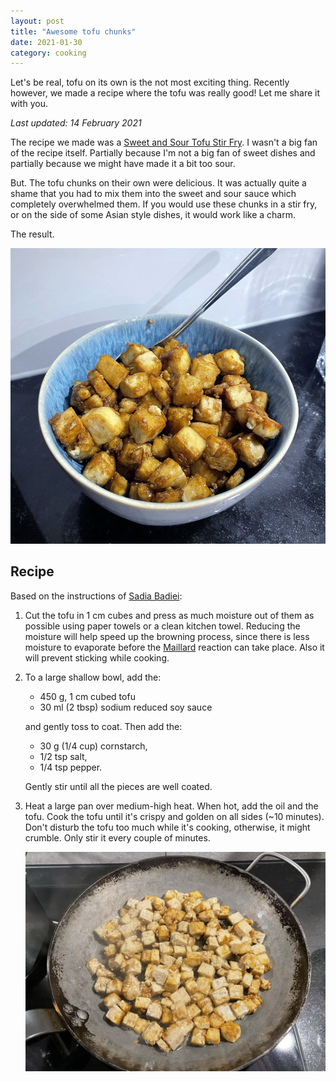 ```yaml
---
layout: post
title: "Awesome tofu chunks"
date: 2021-01-30
category: cooking
---
```


Let's be real, tofu on its own is the not most exciting thing. Recently however, we made a recipe where the tofu was really good! Let me share it with you.

*Last updated: 14 February 2021*

The recipe we made was a [Sweet and Sour Tofu Stir Fry](https://www.pickuplimes.com/single-post/sweet-and-sour-tofu-stir-fry). I wasn't a big fan of the recipe itself. Partially because I'm not a big fan of sweet dishes and partially because we might have made it a bit too sour. 

But. The tofu chunks on their own were delicious. It was actually quite a shame that you had to mix them into the sweet and sour sauce which  completely overwhelmed them. If you would use these chunks in a stir fry, or on the side of some Asian style dishes, it would work like a charm.

The result.

![](/assets/2021-01-30-awesome-tofu-chunks/chunks_finished.jpeg)

## Recipe

Based on the instructions of [Sadia Badiei](https://www.pickuplimes.com/single-post/sweet-and-sour-tofu-stir-fry):

1. Cut the tofu in 1 cm cubes and press as much moisture out of them as possible using paper towels or a clean kitchen towel. Reducing the moisture will help speed up the browning process, since there is less moisture to evaporate before the [Maillard](https://en.wikipedia.org/wiki/Maillard_reaction) reaction can take place. Also it will prevent sticking while cooking. 
1. To a large shallow bowl, add the:
    - 450 g, 1 cm cubed tofu  
    - 30 ml (2 tbsp) sodium reduced soy sauce

    and gently toss to coat. Then add the:
    - 30 g (1/4 cup) cornstarch, 
    - 1/2 tsp salt, 
    - 1/4 tsp pepper. 

    Gently stir until all the pieces are well coated.  

2. Heat a large pan over medium-high heat. When hot, add the oil and the tofu. Cook the tofu until it's crispy and golden on all sides (~10 minutes). Don't disturb the tofu too much while it's cooking, otherwise, it might crumble. Only stir it every couple of minutes.   

    ![](/assets/2021-01-30-awesome-tofu-chunks/chunks_cooking.jpeg)